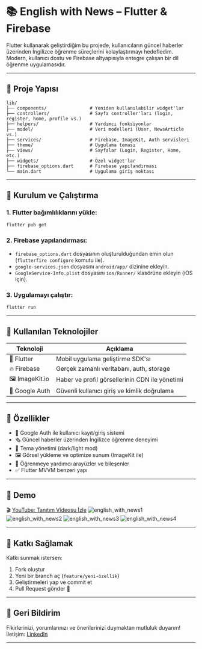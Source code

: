 # 📚 English with News – Flutter & Firebase

Flutter kullanarak geliştirdiğim bu projede, kullanıcıların güncel haberler üzerinden İngilizce öğrenme süreçlerini kolaylaştırmayı hedefledim.  
Modern, kullanıcı dostu ve Firebase altyapısıyla entegre çalışan bir dil öğrenme uygulamasıdır.

---

## 📁 Proje Yapısı

```plaintext
lib/
├── components/                # Yeniden kullanılabilir widget'lar
├── controllers/               # Sayfa controller'ları (login, register, home, profile vs.)
├── helpers/                   # Yardımcı fonksiyonlar
├── model/                     # Veri modelleri (User, NewsArticle vs.)
├── services/                  # Firebase, ImageKit, Auth servisleri
├── theme/                     # Uygulama teması
├── views/                     # Sayfalar (Login, Register, Home, etc.)
├── widgets/                   # Özel widget'lar
├── firebase_options.dart      # Firebase yapılandırması
└── main.dart                  # Uygulama giriş noktası
```

---

## 🚀 Kurulum ve Çalıştırma

### 1. Flutter bağımlılıklarını yükle:
```bash
flutter pub get
```

### 2. Firebase yapılandırması:
- `firebase_options.dart` dosyasının oluşturulduğundan emin olun (`flutterfire configure` komutu ile).
- `google-services.json` dosyasını `android/app/` dizinine ekleyin.
- `GoogleService-Info.plist` dosyasını `ios/Runner/` klasörüne ekleyin (iOS için).

### 3. Uygulamayı çalıştır:
```bash
flutter run
```

---

## 🧰 Kullanılan Teknolojiler

| Teknoloji       | Açıklama                                           |
|-----------------|----------------------------------------------------|
| 🧩 Flutter       | Mobil uygulama geliştirme SDK'sı                   |
| 🔥 Firebase      | Gerçek zamanlı veritabanı, auth, storage           |
| 🖼️ ImageKit.io   | Haber ve profil görsellerinin CDN ile yönetimi     |
| 🔐 Google Auth   | Güvenli kullanıcı giriş ve kimlik doğrulama       |

---

## 📲 Özellikler

- 🔐 Google Auth ile kullanıcı kayıt/giriş sistemi  
- 🗞️ Güncel haberler üzerinden İngilizce öğrenme deneyimi  
- 🌙 Tema yönetimi (dark/light mod)  
- 🖼️ Görsel yükleme ve optimize sunum (ImageKit ile)  
- 🧠 Öğrenmeye yardımcı arayüzler ve bileşenler  
- ✅ Flutter MVVM benzeri yapı  

---

## 🎥 Demo

🎬 [YouTube: Tanıtım Videosu İzle](https://youtu.be/2yIojc1aaxo?si=9eDrZGh6-59Iw0JU)
![english_with_news1](https://github.com/user-attachments/assets/c7970e91-126a-449b-910b-e35b83408339)
![english_with_news2](https://github.com/user-attachments/assets/a3bb2680-1346-4a57-bb7e-e17b670b1b19)
![english_with_news3](https://github.com/user-attachments/assets/6ae5a6b1-0bbd-49a5-a49e-2821405b8f31)
![english_with_news4](https://github.com/user-attachments/assets/914d1472-26f3-4294-a88a-d50893636fff)

---

## 🤝 Katkı Sağlamak

Katkı sunmak istersen:

1. Fork oluştur  
2. Yeni bir branch aç (`feature/yeni-özellik`)  
3. Geliştirmeleri yap ve commit et  
4. Pull Request gönder 🚀

---

## 📩 Geri Bildirim

Fikirlerinizi, yorumlarınızı ve önerilerinizi duymaktan mutluluk duyarım!  
İletişim: [LinkedIn](https://www.linkedin.com/in/osmankizilkaya3423/)

---
